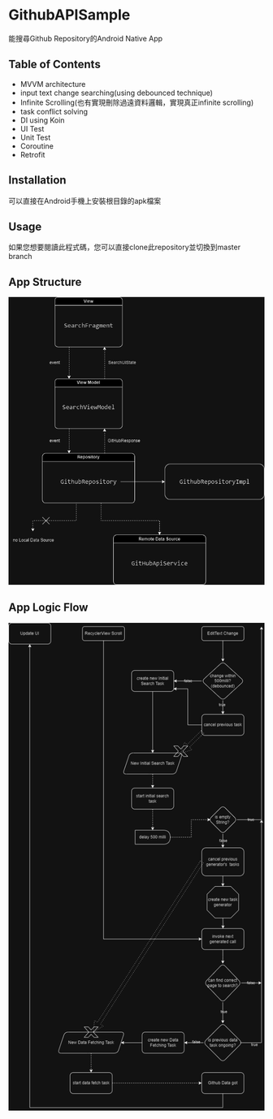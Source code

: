 # GithubAPISample

能搜尋Github Repository的Android Native App

## Table of Contents

- MVVM architecture
- input text change searching(using debounced technique)
- Infinite Scrolling(也有實現刪除過遠資料邏輯，實現真正infinite scrolling)
- task conflict solving
- DI using Koin
- UI Test
- Unit Test
- Coroutine
- Retrofit

## Installation

可以直接在Android手機上安裝根目錄的apk檔案

## Usage

如果您想要閱讀此程式碼，您可以直接clone此repository並切換到master branch

## App Structure

![Diagram](readmepics/GithubApiSampleStructure.png)

## App Logic Flow

![Diagram](readmepics/GithubApiSampleLogicFlow.png)